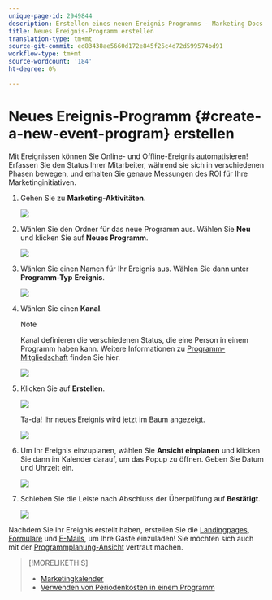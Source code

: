 ```yaml
---
unique-page-id: 2949844
description: Erstellen eines neuen Ereignis-Programms - Marketing Docs - Produktdokumentation
title: Neues Ereignis-Programm erstellen
translation-type: tm+mt
source-git-commit: ed83438ae5660d172e845f25c4d72d599574bd91
workflow-type: tm+mt
source-wordcount: '184'
ht-degree: 0%

---
```



# Neues Ereignis-Programm {#create-a-new-event-program} erstellen

Mit Ereignissen können Sie Online- und Offline-Ereignis automatisieren! Erfassen Sie den Status Ihrer Mitarbeiter, während sie sich in verschiedenen Phasen bewegen, und erhalten Sie genaue Messungen des ROI für Ihre Marketinginitiativen.

1. Gehen Sie zu **Marketing-Aktivitäten**.

   ![](assets/ma.png)

1. Wählen Sie den Ordner für das neue Programm aus. Wählen Sie **Neu** und klicken Sie auf **Neues Programm**.

   ![](assets/image2015-2-26-14-3a24-3a30.png)

1. Wählen Sie einen Namen für Ihr Ereignis aus. Wählen Sie dann unter **Programm-Typ** **Ereignis**.

   ![](assets/image2015-2-26-14-3a26-3a6.png)

1. Wählen Sie einen **Kanal**.

   >[!NOTE]
   >
   >Kanal definieren die verschiedenen Status, die eine Person in einem Programm haben kann. Weitere Informationen zu [Programm-Mitgliedschaft](/help/marketo/product-docs/core-marketo-concepts/programs/creating-programs/understanding-program-membership.md) finden Sie hier.

   ![](assets/image2015-2-26-14-3a29-3a3.png)

1. Klicken Sie auf **Erstellen**.

   ![](assets/image2015-2-26-14-3a33-3a17.png)

   Ta-da! Ihr neues Ereignis wird jetzt im Baum angezeigt.

   ![](assets/image2015-2-26-14-3a34-3a33.png)

1. Um Ihr Ereignis einzuplanen, wählen Sie **Ansicht einplanen** und klicken Sie dann im Kalender darauf, um das Popup zu öffnen. Geben Sie Datum und Uhrzeit ein.

   ![](assets/image2016-3-25-14-3a17-3a33.png)

1. Schieben Sie die Leiste nach Abschluss der Überprüfung auf **Bestätigt**.

   ![](assets/image2016-3-25-14-3a18-3a13.png)

Nachdem Sie Ihr Ereignis erstellt haben, erstellen Sie die [Landingpages](/help/marketo/product-docs/demand-generation/landing-pages/free-form-landing-pages/create-a-free-form-landing-page.md), [Formulare](/help/marketo/product-docs/demand-generation/forms/creating-a-form/create-a-form.md) und [E-Mails](/help/marketo/product-docs/email-marketing/email-programs/creating-an-email-program/create-an-email-program.md), um Ihre Gäste einzuladen! Sie möchten sich auch mit der [Programmplanung-Ansicht](http://docs.marketo.com/display/docs/program+schedule+view) vertraut machen.

>[!MORELIKETHIS]
>
>* [Marketingkalender](/help/marketo/product-docs/core-marketo-concepts/marketing-calendar/understanding-the-calendar/navigating-the-marketing-calendar.md)
>* [Verwenden von Periodenkosten in einem Programm](/help/marketo/product-docs/core-marketo-concepts/programs/working-with-programs/using-period-costs-in-a-program.md)


